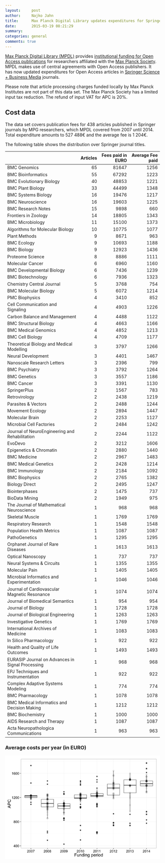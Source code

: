 ```yaml
---
layout:     post
author:  	Najko Jahn
title:      Max Planck Digital Library updates expenditures for Springer journal articles
date:       2015-03-19 08:21:29
summary:    
categories: general
comments: true
---
```





[Max Planck Digital Library (MPDL)](https://www.mpdl.mpg.de/en/) provides [institutional funding for Open Access publications](https://www.mpdl.mpg.de/en/?id=50:open-access-publishing&catid=17:open-access) for researchers affiliated with the  [Max Planck Society](http://www.mpg.de/en). MPDL makes use of central agreements with Open Access publishers. It has now updated expenditures for Open Access articles in [Springer Science + Business Media](http://www.springer.com/) journals.

Please note that article processing charges funded locally by Max Planck Institutes are not part of this data set. The Max Planck Society has a limited input tax reduction. The refund of input VAT for APC is 20%.

## Cost data




The data set covers publication fees for 438 articles published in Springer journals by MPG researchers, which MPDL covered from 2007 until 2014. Total expenditure amounts to 527 488€ and the average fee is 1 204€.

The following table shows the distribution over Springer journal titles.



|                                                 | Articles| Fees paid in EURO| Average Fee paid|
|:------------------------------------------------|--------:|-----------------:|----------------:|
|BMC Genomics                                     |       65|             81647|             1256|
|BMC Bioinformatics                               |       55|             67292|             1223|
|BMC Evolutionary Biology                         |       40|             48853|             1221|
|BMC Plant Biology                                |       33|             44499|             1348|
|BMC Systems Biology                              |       16|             19476|             1217|
|BMC Neuroscience                                 |       16|             19603|             1225|
|BMC Research Notes                               |       15|              9898|              660|
|Frontiers in Zoology                             |       14|             18805|             1343|
|BMC Microbiology                                 |       11|             15100|             1373|
|Algorithms for Molecular Biology                 |       10|             10775|             1077|
|Plant Methods                                    |        9|              8671|              963|
|BMC Ecology                                      |        9|             10693|             1188|
|BMC Biology                                      |        9|             12923|             1436|
|Proteome Science                                 |        8|              8886|             1111|
|Molecular Cancer                                 |        6|              6960|             1160|
|BMC Developmental Biology                        |        6|              7436|             1239|
|BMC Biotechnology                                |        6|              7936|             1323|
|Chemistry Central Journal                        |        5|              3768|              754|
|BMC Molecular Biology                            |        5|              6072|             1214|
|PMC Biophysics                                   |        4|              3410|              852|
|Cell Communication and Signaling                 |        4|              4903|             1226|
|Carbon Balance and Management                    |        4|              4488|             1122|
|BMC Structural Biology                           |        4|              4663|             1166|
|BMC Medical Genomics                             |        4|              4852|             1213|
|BMC Cell Biology                                 |        4|              4709|             1177|
|Theoretical Biology and Medical Modelling        |        3|              3797|             1266|
|Neural Development                               |        3|              4401|             1467|
|Nanoscale Research Letters                       |        3|              2396|              799|
|BMC Psychiatry                                   |        3|              3792|             1264|
|BMC Genetics                                     |        3|              3557|             1186|
|BMC Cancer                                       |        3|              3391|             1130|
|SpringerPlus                                     |        2|              1567|              783|
|Retrovirology                                    |        2|              2438|             1219|
|Parasites & Vectors                              |        2|              2488|             1244|
|Movement Ecology                                 |        2|              2894|             1447|
|Molecular Brain                                  |        2|              2253|             1127|
|Microbial Cell Factories                         |        2|              2484|             1242|
|Journal of NeuroEngineering and Rehabilitation   |        2|              2244|             1122|
|EvoDevo                                          |        2|              3212|             1606|
|Epigenetics & Chromatin                          |        2|              2880|             1440|
|BMC Medicine                                     |        2|              2967|             1483|
|BMC Medical Genetics                             |        2|              2428|             1214|
|BMC Immunology                                   |        2|              2184|             1092|
|BMC Biophysics                                   |        2|              2765|             1382|
|Biology Direct                                   |        2|              2495|             1247|
|Biointerphases                                   |        2|              1475|              737|
|BioData Mining                                   |        2|              1949|              975|
|The Journal of Mathematical Neuroscience         |        1|               968|              968|
|Skeletal Muscle                                  |        1|              1769|             1769|
|Respiratory Research                             |        1|              1548|             1548|
|Population Health Metrics                        |        1|              1087|             1087|
|PathoGenetics                                    |        1|              1295|             1295|
|Orphanet Journal of Rare Diseases                |        1|              1613|             1613|
|Optical Nanoscopy                                |        1|               737|              737|
|Neural Systems & Circuits                        |        1|              1355|             1355|
|Molecular Pain                                   |        1|              1405|             1405|
|Microbial Informatics and Experimentation        |        1|              1046|             1046|
|Journal of Cardiovascular Magnetic Resonance     |        1|              1074|             1074|
|Journal of Biomedical Semantics                  |        1|               954|              954|
|Journal of Biology                               |        1|              1728|             1728|
|Journal of Biological Engineering                |        1|              1263|             1263|
|Investigative Genetics                           |        1|              1769|             1769|
|International Archives of Medicine               |        1|              1083|             1083|
|In Silico Pharmacology                           |        1|               922|              922|
|Health and Quality of Life Outcomes              |        1|              1493|             1493|
|EURASIP Journal on Advances in Signal Processing |        1|               968|              968|
|EPJ Techniques and Instrumentation               |        1|               922|              922|
|Complex Adaptive Systems Modeling                |        1|               774|              774|
|BMC Pharmacology                                 |        1|              1078|             1078|
|BMC Medical Informatics and Decision Making      |        1|              1212|             1212|
|BMC Biochemistry                                 |        1|              1000|             1000|
|AIDS Research and Therapy                        |        1|              1087|             1087|
|Acta Neuropathologica Communications             |        1|               963|              963|


###  Average costs per year (in EURO)

![plot of chunk box_mpdl_springer_year](/figure/box_mpdl_springer_year-1.png) 


